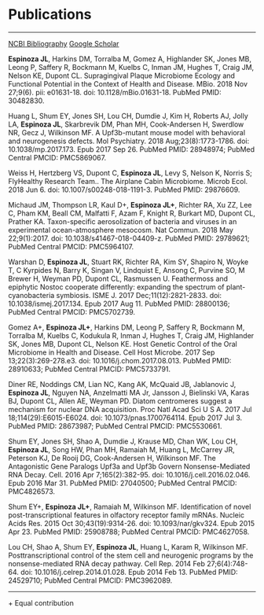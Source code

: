 # Publications
_________________________

[NCBI Bibliography](https://www.ncbi.nlm.nih.gov/myncbi/browse/collection/50383860/?sort=date&direction=descending)
[Google Scholar](https://scholar.google.com/citations?hl=en&user=r9y1tTQAAAAJ)

**Espinoza JL**, Harkins DM, Torralba M, Gomez A, Highlander SK, Jones MB, Leong P, Saffery R, Bockmann M, Kuelbs C, Inman JM, Hughes T, Craig JM, Nelson KE, Dupont CL. Supragingival Plaque Microbiome Ecology and Functional Potential in the Context of Health and Disease. MBio. 2018 Nov 27;9(6). pii: e01631-18. doi: 10.1128/mBio.01631-18. PubMed PMID: 30482830.

Huang L, Shum EY, Jones SH, Lou CH, Dumdie J, Kim H, Roberts AJ, Jolly LA, **Espinoza JL**, Skarbrevik DM, Phan MH, Cook-Andersen H, Swerdlow NR, Gecz J, Wilkinson MF. A Upf3b-mutant mouse model with behavioral and neurogenesis defects. Mol Psychiatry. 2018 Aug;23(8):1773-1786. doi: 10.1038/mp.2017.173. Epub 2017 Sep 26. PubMed PMID: 28948974; PubMed Central PMCID: PMC5869067.

Weiss H, Hertzberg VS, Dupont C, **Espinoza JL**, Levy S, Nelson K, Norris S; FlyHealthy Research Team.. The Airplane Cabin Microbiome. Microb Ecol. 2018 Jun 6. doi: 10.1007/s00248-018-1191-3. PubMed PMID: 29876609.

Michaud JM, Thompson LR, Kaul D+, **Espinoza JL+**, Richter RA, Xu ZZ, Lee C, Pham KM, Beall CM, Malfatti F, Azam F, Knight R, Burkart MD, Dupont CL, Prather KA. Taxon-specific aerosolization of bacteria and viruses in an experimental ocean-atmosphere mesocosm. Nat Commun. 2018 May 22;9(1):2017. doi: 10.1038/s41467-018-04409-z. PubMed PMID: 29789621; PubMed Central PMCID: PMC5964107.

Warshan D, **Espinoza JL**, Stuart RK, Richter RA, Kim SY, Shapiro N, Woyke T, C Kyrpides N, Barry K, Singan V, Lindquist E, Ansong C, Purvine SO, M Brewer H, Weyman PD, Dupont CL, Rasmussen U. Feathermoss and epiphytic Nostoc cooperate differently: expanding the spectrum of plant-cyanobacteria symbiosis. ISME J. 2017 Dec;11(12):2821-2833. doi: 10.1038/ismej.2017.134. Epub 2017 Aug 11. PubMed PMID: 28800136; PubMed Central PMCID: PMC5702739.

Gomez A+, **Espinoza JL+**, Harkins DM, Leong P, Saffery R, Bockmann M, Torralba M, Kuelbs C, Kodukula R, Inman J, Hughes T, Craig JM, Highlander SK, Jones MB, Dupont CL, Nelson KE. Host Genetic Control of the Oral Microbiome in Health and Disease. Cell Host Microbe. 2017 Sep 13;22(3):269-278.e3. doi: 10.1016/j.chom.2017.08.013. PubMed PMID: 28910633; PubMed Central PMCID: PMC5733791.

Diner RE, Noddings CM, Lian NC, Kang AK, McQuaid JB, Jablanovic J, **Espinoza JL**, Nguyen NA, Anzelmatti MA Jr, Jansson J, Bielinski VA, Karas BJ, Dupont CL, Allen AE, Weyman PD. Diatom centromeres suggest a mechanism for nuclear DNA acquisition. Proc Natl Acad Sci U S A. 2017 Jul 18;114(29):E6015-E6024. doi: 10.1073/pnas.1700764114. Epub 2017 Jul 3. PubMed PMID: 28673987; PubMed Central PMCID: PMC5530661.

Shum EY, Jones SH, Shao A, Dumdie J, Krause MD, Chan WK, Lou CH, **Espinoza JL**, Song HW, Phan MH, Ramaiah M, Huang L, McCarrey JR, Peterson KJ, De Rooij DG, Cook-Andersen H, Wilkinson MF. The Antagonistic Gene Paralogs Upf3a and Upf3b Govern Nonsense-Mediated RNA Decay. Cell. 2016 Apr 7;165(2):382-95. doi: 10.1016/j.cell.2016.02.046. Epub 2016 Mar 31. PubMed PMID: 27040500; PubMed Central PMCID: PMC4826573.

Shum EY+, **Espinoza JL+**, Ramaiah M, Wilkinson MF. Identification of novel post-transcriptional features in olfactory receptor family mRNAs. Nucleic Acids Res. 2015 Oct 30;43(19):9314-26. doi: 10.1093/nar/gkv324. Epub 2015 Apr 23. PubMed PMID: 25908788; PubMed Central PMCID: PMC4627058.

Lou CH, Shao A, Shum EY, **Espinoza JL**, Huang L, Karam R, Wilkinson MF. Posttranscriptional control of the stem cell and neurogenic programs by the nonsense-mediated RNA decay pathway. Cell Rep. 2014 Feb 27;6(4):748-64. doi: 10.1016/j.celrep.2014.01.028. Epub 2014 Feb 13. PubMed PMID: 24529710; PubMed Central PMCID: PMC3962089.


_____________________
\+ Equal contribution
